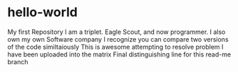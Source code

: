# hello-world
My first Repository
I am a triplet. Eagle Scout, and now programmer. I also own my own Software company
I recognize you can compare two versions of the code similtaiously 
This is awesome
attempting to resolve problem
I have been uploaded into the matrix
Final distinguishing line for this read-me branch
